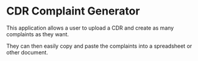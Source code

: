 # CDR Complaint Generator

This application allows a user to upload a CDR and create as many complaints as they want.

They can then easily copy and paste the complaints into a spreadsheet or other document.
